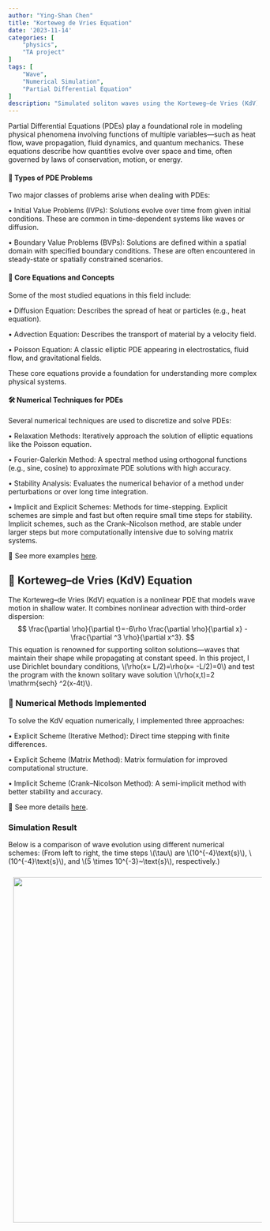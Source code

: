 ```yaml
---
author: "Ying-Shan Chen"
title: "Korteweg de Vries Equation"
date: '2023-11-14'
categories: [
    "physics",
    "TA project"
]
tags: [
    "Wave",
    "Numerical Simulation",
    "Partial Differential Equation"
]
description: "Simulated soliton waves using the Korteweg–de Vries (KdV) equation to explore how different explicit and implicit time-stepping methods affect accuracy and stability."
---
```

Partial Differential Equations (PDEs) play a foundational role in modeling physical phenomena involving functions of multiple variables—such as heat flow, wave propagation, fluid dynamics, and quantum mechanics. These equations describe how quantities evolve over space and time, often governed by laws of conservation, motion, or energy.

#### 🧩 Types of PDE Problems
Two major classes of problems arise when dealing with PDEs:

• Initial Value Problems (IVPs): Solutions evolve over time from given initial conditions. These are common in time-dependent systems like waves or diffusion.

• Boundary Value Problems (BVPs): Solutions are defined within a spatial domain with specified boundary conditions. These are often encountered in steady-state or spatially constrained scenarios.

#### 🧪 Core Equations and Concepts
Some of the most studied equations in this field include:

• Diffusion Equation: Describes the spread of heat or particles (e.g., heat equation).

• Advection Equation: Describes the transport of material by a velocity field.

• Poisson Equation: A classic elliptic PDE appearing in electrostatics, fluid flow, and gravitational fields.

These core equations provide a foundation for understanding more complex physical systems.

#### 🛠 Numerical Techniques for PDEs
Several numerical techniques are used to discretize and solve PDEs:

• Relaxation Methods: Iteratively approach the solution of elliptic equations like the Poisson equation.

• Fourier-Galerkin Method: A spectral method using orthogonal functions (e.g., sine, cosine) to approximate PDE solutions with high accuracy.

• Stability Analysis: Evaluates the numerical behavior of a method under perturbations or over long time integration.

• Implicit and Explicit Schemes: Methods for time-stepping. Explicit schemes are simple and fast but often require small time steps for stability. Implicit schemes, such as the Crank–Nicolson method, are stable under larger steps but more computationally intensive due to solving matrix systems.

🔗 See more examples <a href="https://github.com/ChenYingShan1114/Partial-Differential-Equations"> here</a>.


## 🌊 Korteweg–de Vries (KdV) Equation
The Korteweg–de Vries (KdV) equation is a nonlinear PDE that models wave motion in shallow water. It combines nonlinear advection with third-order dispersion:
$$
\frac{\partial \rho}{\partial t}=-6\rho \frac{\partial \rho}{\partial x} - \frac{\partial ^3 \rho}{\partial x^3}.
$$
This equation is renowned for supporting soliton solutions—waves that maintain their shape while propagating at constant speed.
In this project, I use Dirichlet boundary conditions, \\(\rho(x= L/2)=\rho(x= -L/2)=0\\) and test the program with the known solitary wave solution \\(\rho(x,t)=2 \mathrm{sech} ^2(x-4t)\\).

### 🔧 Numerical Methods Implemented
To solve the KdV equation numerically, I implemented three approaches:

• Explicit Scheme (Iterative Method): Direct time stepping with finite differences.

• Explicit Scheme (Matrix Method): Matrix formulation for improved computational structure.

• Implicit Scheme (Crank–Nicolson Method): A semi-implicit method with better stability and accuracy.


🔗 See more details <a href="https://github.com/ChenYingShan1114/Korteweg-de-Vries-Equation"> here</a>.

### Simulation Result
Below is a comparison of wave evolution using different numerical schemes:
(From left to right, the time steps \\(\tau\\) are \\(10^{-4}\text{s}\\), \\(10^{-4}\text{s}\\), and \\(5 \times 10^{-3}~\text{s}\\), respectively.)
<p align="center">
    <img src="/self/img/projects_physics/KortewegdeVriesEquation/KdV_figure.png" width="700" style="margin-left:10px;margin-top:10px;margin-right:10px;margin-bottom:10px"> 
</p>
